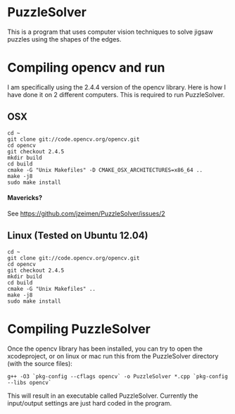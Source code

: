PuzzleSolver
============

This is a program that uses computer vision techniques to solve jigsaw puzzles using the shapes of the edges.


# Compiling opencv and run

I am specifically using the 2.4.4 version of the opencv library. Here is how I have done it on 2 different computers. This is required to run PuzzleSolver. 

## OSX

    cd ~
    git clone git://code.opencv.org/opencv.git
    cd opencv
    git checkout 2.4.5
    mkdir build
    cd build
    cmake -G "Unix Makefiles" -D CMAKE_OSX_ARCHITECTURES=x86_64 ..
    make -j8
    sudo make install

#### Mavericks?
See https://github.com/jzeimen/PuzzleSolver/issues/2

## Linux (Tested on Ubuntu 12.04)

    cd ~
    git clone git://code.opencv.org/opencv.git
    cd opencv
    git checkout 2.4.5
    mkdir build
    cd build
    cmake -G "Unix Makefiles" ..
    make -j8
    sudo make install


# Compiling PuzzleSolver

Once the opencv library has been installed, you can try to open the xcodeproject, or on linux or mac run this from the PuzzleSolver directory (with the source files):

    g++ -O3 `pkg-config --cflags opencv` -o PuzzleSolver *.cpp `pkg-config --libs opencv`

This will result in an executable called PuzzleSolver. Currently the input/output settings are just hard coded in the program. 

